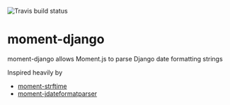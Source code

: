 ![Travis build status](https://travis-ci.org/saevarom/moment-django.svg?branch=master)

# moment-django
moment-django allows Moment.js to parse Django date formatting strings

Inspired heavily by
* [moment-strftime](https://github.com/benjaminoakes/moment-strftime)
* [moment-jdateformatparser](https://github.com/MadMG/moment-jdateformatparser/blob/master/moment-jdateformatparser.js)
